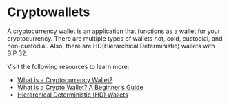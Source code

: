 # Cryptowallets

A cryptocurrency wallet is an application that functions as a wallet for your cryptocurrency. There are multiple types of wallets hot, cold, custodial, and non-custodial. Also, there are HD(Hierarchical Deterministic) wallets with BIP 32.

Visit the following resources to learn more:

- [What is a Cryptocurrency Wallet?](https://www.investopedia.com/terms/b/bitcoin-wallet.asp)
- [What is a Crypto Wallet? A Beginner’s Guide](https://crypto.com/university/crypto-wallets)
- [Hierarchical Deterministic (HD) Wallets](https://www.ledger.com/academy/crypto/what-are-hierarchical-deterministic-hd-wallets)
